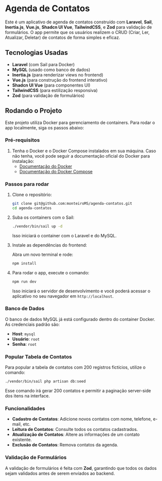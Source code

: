 
# Agenda de Contatos

Este é um aplicativo de agenda de contatos construído com **Laravel**, **Sail**, **Inertia.js**, **Vue.js**, **Shadcn UI Vue**, **TailwindCSS**, e **Zod** para validação de formulários. O app permite que os usuários realizem o CRUD (Criar, Ler, Atualizar, Deletar) de contatos de forma simples e eficaz.

## Tecnologias Usadas

- **Laravel** (com Sail para Docker)
- **MySQL** (usado como banco de dados)
- **Inertia.js** (para renderizar views no frontend)
- **Vue.js** (para construção do frontend interativo)
- **Shadcn UI Vue** (para componentes UI)
- **TailwindCSS** (para estilização responsiva)
- **Zod** (para validação de formulários)

## Rodando o Projeto

Este projeto utiliza Docker para gerenciamento de containers. Para rodar o app localmente, siga os passos abaixo:

### Pré-requisitos

1. Tenha o Docker e o Docker Compose instalados em sua máquina. Caso não tenha, você pode seguir a documentação oficial do Docker para instalação:
   - [Documentação do Docker](https://docs.docker.com/get-docker/)
   - [Documentação do Docker Compose](https://docs.docker.com/compose/install/)

### Passos para rodar

1. Clone o repositório:

   ```bash
   git clone git@github.com:monteiroMS/agenda-contatos.git
   cd agenda-contatos
   ```

2. Suba os containers com o Sail:

   ```bash
   ./vendor/bin/sail up -d
   ```

   Isso iniciará o container com o Laravel e do MySQL.

3. Instale as dependências do frontend:

   Abra um novo terminal e rode:

   ```bash
   npm install
   ```

4. Para rodar o app, execute o comando:

   ```bash
   npm run dev
   ```

   Isso iniciará o servidor de desenvolvimento e você poderá acessar o aplicativo no seu navegador em `http://localhost`.

### Banco de Dados

O banco de dados MySQL já está configurado dentro do container Docker. As credenciais padrão são:

- **Host**: `mysql`
- **Usuário**: `root`
- **Senha**: `root`

### Popular Tabela de Contatos

Para popular a tabela de contatos com 200 registros fictícios, utilize o comando:

```bash
./vendor/bin/sail php artisan db:seed
```

Esse comando irá gerar 200 contatos e permitir a paginação server-side dos itens na interface.

### Funcionalidades

- **Cadastro de Contatos**: Adicione novos contatos com nome, telefone, e-mail, etc.
- **Leitura de Contatos**: Consulte todos os contatos cadastrados.
- **Atualização de Contatos**: Altere as informações de um contato existente.
- **Exclusão de Contatos**: Remova contatos da agenda.

### Validação de Formulários

A validação de formulários é feita com **Zod**, garantindo que todos os dados sejam validados antes de serem enviados ao backend.
